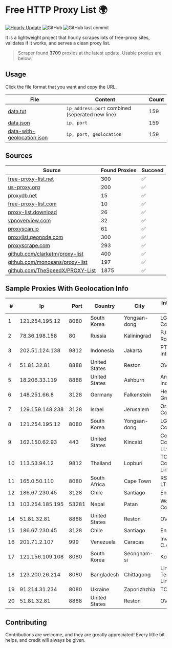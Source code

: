 
# Free HTTP Proxy List 🌍

[![Hourly Update](https://github.com/mertguvencli/http-proxy-list/actions/workflows/main.yml/badge.svg?branch=main)](https://github.com/mertguvencli/http-proxy-list/actions/workflows/main.yml)
![GitHub](https://img.shields.io/github/license/mertguvencli/http-proxy-list)
![GitHub last commit](https://img.shields.io/github/last-commit/mertguvencli/http-proxy-list)

It is a lightweight project that hourly scrapes lots of free-proxy sites, validates if it works, and serves a clean proxy list.


> Scraper found **3709** proxies at the latest update. Usable proxies are below.

## Usage

Click the file format that you want and copy the URL.


|File|Content|Count|
|----|-------|-----|
|[data.txt](https://raw.githubusercontent.com/mertguvencli/http-proxy-list/main/proxy-list/data.txt)|`ip_address:port` combined (seperated new line)|159|
|[data.json](https://raw.githubusercontent.com/mertguvencli/http-proxy-list/main/proxy-list/data.json)|`ip, port`|159|
|[data-with-geolocation.json](https://raw.githubusercontent.com/mertguvencli/http-proxy-list/main/proxy-list/data-with-geolocation.json)|`ip, port, geolocation`|159|

## Sources

|Source|Found Proxies|Succeed|
|------|-------------|-------|
|[free-proxy-list.net](https://free-proxy-list.net)|300|✅|
|[us-proxy.org](https://www.us-proxy.org)|200|✅|
|[proxydb.net](http://proxydb.net)|15|✅|
|[free-proxy-list.com](https://free-proxy-list.com/?page=&port=&type%5B%5D=http&type%5B%5D=https&up_time=0&search=Search)|10|✅|
|[proxy-list.download](https://www.proxy-list.download/HTTP)|26|✅|
|[vpnoverview.com](https://vpnoverview.com/privacy/anonymous-browsing/free-proxy-servers)|32|✅|
|[proxyscan.io](https://www.proxyscan.io)|61|✅|
|[proxylist.geonode.com](https://proxylist.geonode.com/api/proxy-list?limit=300&page=1&sort_by=lastChecked&sort_type=desc&protocols=http,https)|300|✅|
|[proxyscrape.com](https://api.proxyscrape.com/v2/?request=displayproxies&protocol=http&timeout=10000&country=all&ssl=all&anonymity=all)|293|✅|
|[github.com/clarketm/proxy-list](https://raw.githubusercontent.com/clarketm/proxy-list/master/proxy-list-raw.txt)|400|✅|
|[github.com/monosans/proxy-list](https://raw.githubusercontent.com/monosans/proxy-list/main/proxies/http.txt)|197|✅|
|[github.com/TheSpeedX/PROXY-List](https://raw.githubusercontent.com/TheSpeedX/PROXY-List/master/http.txt)|1875|✅|


## Sample Proxies With Geolocation Info

|#|Ip|Port|Country|City|Internet Service Provider|
|-|--|----|-------|----|-------------------------|
|1|121.254.195.12|8080|South Korea|Yongsan-dong|LG DACOM Corporation|
|2|78.36.198.158|80|Russia|Kaliningrad|PJSC Rostelecom|
|3|202.51.124.138|9812|Indonesia|Jakarta|PT iForte Global Internet|
|4|51.81.32.81|8888|United States|Reston|OVH SAS|
|5|18.206.33.119|8888|United States|Ashburn|Amazon.com, Inc.|
|6|148.251.66.8|3128|Germany|Falkenstein|Hetzner Online GmbH|
|7|129.159.148.238|3128|Israel|Jerusalem|Oracle Corporation|
|8|121.254.195.12|8080|South Korea|Yongsan-dong|LG DACOM Corporation|
|9|162.150.62.93|443|United States|Kincaid|Comcast Cable Communications, LLC|
|10|113.53.94.12|9812|Thailand|Lopburi|TOT Public Company Limited|
|11|165.0.50.110|8080|South Africa|Cape Town|RSAWEB (PTY) LTD|
|12|186.67.230.45|3128|Chile|Santiago|Entel Chile S.A.|
|13|103.254.185.195|53281|Nepal|Patan|WorldLink Communications|
|14|51.81.32.81|8888|United States|Reston|OVH SAS|
|15|186.67.230.45|3128|Chile|Santiago|Entel Chile S.A.|
|16|201.71.2.107|999|Venezuela|Caracas|Inversiones Rdn3 C.A|
|17|121.156.109.108|8080|South Korea|Seongnam-si|Korea Telecom|
|18|123.200.26.214|8080|Bangladesh|Chittagong|Link3 Technologies Limited|
|19|91.214.31.234|8080|Ukraine|Zaporizhzhia|TOV "Telza"|
|20|51.81.32.81|8888|United States|Reston|OVH SAS|



## Contributing

Contributions are welcome, and they are greatly appreciated! Every
little bit helps, and credit will always be given.

